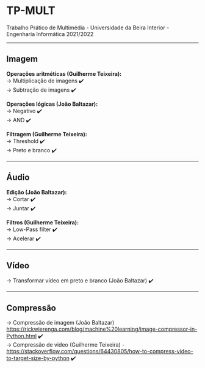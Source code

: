 # TP-MULT
Trabalho Prático de Multimédia - Universidade da Beira Interior - Engenharia Informática 2021/2022
***
## Imagem

**Operações aritméticas (Guilherme Teixeira):**   
-> Multiplicação de imagens :heavy_check_mark:  
-> Subtração de imagens :heavy_check_mark:  

**Operações lógicas (João Baltazar):**  
-> Negativo :heavy_check_mark:  
-> AND :heavy_check_mark:

**Filtragem (Guilherme Teixeira):**  
-> Threshold :heavy_check_mark:  
-> Preto e branco :heavy_check_mark:  
***
## Áudio

**Edição (João Baltazar):**   
-> Cortar :heavy_check_mark:  
-> Juntar :heavy_check_mark:  

**Filtros (Guilherme Teixeira):**   
-> Low-Pass filter :heavy_check_mark:   
-> Acelerar :heavy_check_mark: 
***
## Vídeo 
-> Transformar vídeo em preto e branco (João Baltazar) :heavy_check_mark:
***
## Compressão
-> Compressão de imagem (João Baltazar) https://rickwierenga.com/blog/machine%20learning/image-compressor-in-Python.html :heavy_check_mark:   
-> Compressão de video (Guilherme Teixeira) - https://stackoverflow.com/questions/64430805/how-to-compress-video-to-target-size-by-python :heavy_check_mark:     
  
